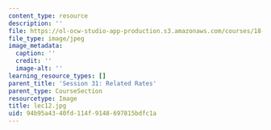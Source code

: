 ```yaml
---
content_type: resource
description: ''
file: https://ol-ocw-studio-app-production.s3.amazonaws.com/courses/18-01sc-single-variable-calculus-fall-2010/94b95a4340fd114f9148697815bdfc1a_lec12.jpg
file_type: image/jpeg
image_metadata:
  caption: ''
  credit: ''
  image-alt: ''
learning_resource_types: []
parent_title: 'Session 31: Related Rates'
parent_type: CourseSection
resourcetype: Image
title: lec12.jpg
uid: 94b95a43-40fd-114f-9148-697815bdfc1a
---
```

